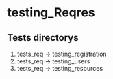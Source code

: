 # testing_Reqres

## Tests directorys
1. tests_req -> testing_registration 
2. tests_req -> testing_users  
3. tests_req -> testing_resources  
